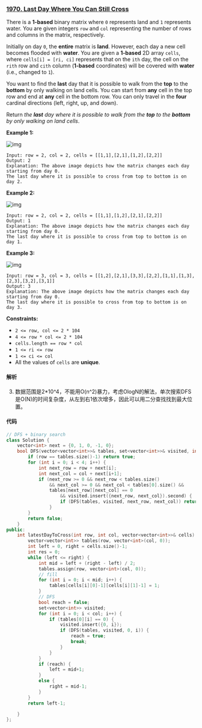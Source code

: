 ### [1970. Last Day Where You Can Still Cross](https://leetcode.com/problems/last-day-where-you-can-still-cross/)

There is a **1-based** binary matrix where `0` represents land and `1` represents water. You are given integers `row` and `col` representing the number of rows and columns in the matrix, respectively.

Initially on day `0`, the **entire** matrix is **land**. However, each day a new cell becomes flooded with **water**. You are given a **1-based** 2D array `cells`, where `cells[i] = [ri, ci]` represents that on the `ith` day, the cell on the `rith` row and `cith` column (**1-based** coordinates) will be covered with **water** (i.e., changed to `1`).

You want to find the **last** day that it is possible to walk from the **top** to the **bottom** by only walking on land cells. You can start from **any** cell in the top row and end at **any** cell in the bottom row. You can only travel in the **four** cardinal directions (left, right, up, and down).

Return *the **last** day where it is possible to walk from the **top** to the **bottom** by only walking on land cells*.

 

**Example 1:**

![img](https://assets.leetcode.com/uploads/2021/07/27/1.png)

```
Input: row = 2, col = 2, cells = [[1,1],[2,1],[1,2],[2,2]]
Output: 2
Explanation: The above image depicts how the matrix changes each day starting from day 0.
The last day where it is possible to cross from top to bottom is on day 2.
```

**Example 2:**

![img](https://assets.leetcode.com/uploads/2021/07/27/2.png)

```
Input: row = 2, col = 2, cells = [[1,1],[1,2],[2,1],[2,2]]
Output: 1
Explanation: The above image depicts how the matrix changes each day starting from day 0.
The last day where it is possible to cross from top to bottom is on day 1.
```

**Example 3:**

![img](https://assets.leetcode.com/uploads/2021/07/27/3.png)

```
Input: row = 3, col = 3, cells = [[1,2],[2,1],[3,3],[2,2],[1,1],[1,3],[2,3],[3,2],[3,1]]
Output: 3
Explanation: The above image depicts how the matrix changes each day starting from day 0.
The last day where it is possible to cross from top to bottom is on day 3.
```

 

**Constraints:**

- `2 <= row, col <= 2 * 104`
- `4 <= row * col <= 2 * 104`
- `cells.length == row * col`
- `1 <= ri <= row`
- `1 <= ci <= col`
- All the values of `cells` are **unique**.

#### 解析

3. 数据范围是2*10^4，不能用O(n^2)暴力，考虑OlogN的解法，单次搜索DFS是O(N)的时间复杂度，从左到右1依次增多，因此可以用二分查找找到最大位置。

#### 代码

```c++
// DFS + binary search
class Solution {
    vector<int> next = {0, 1, 0, -1, 0};
    bool DFS(vector<vector<int>>& tables, set<vector<int>>& visited, int row, int col) {
        if (row == tables.size()-1) return true;
        for (int i = 0; i < 4; i++) {
            int next_row = row + next[i];
            int next_col = col + next[i+1];
            if (next_row >= 0 && next_row < tables.size() 
                && next_col >= 0 && next_col < tables[0].size() && 
                tables[next_row][next_col] == 0 
                    && visited.insert({next_row, next_col}).second) {
                    if (DFS(tables, visited, next_row, next_col)) return true;
                }
        }
        return false;
    }
public:
    int latestDayToCross(int row, int col, vector<vector<int>>& cells) {
        vector<vector<int>> tables(row, vector<int>(col, 0));
        int left = 0, right = cells.size()-1;
        int res = 0;
        while (left <= right) {
            int mid = left + (right - left) / 2;
            tables.assign(row, vector<int>(col, 0));
            // fill
            for (int i = 0; i < mid; i++) {
                tables[cells[i][0]-1][cells[i][1]-1] = 1;
            }
            // DFS
            bool reach = false;
            set<vector<int>> visited;
            for (int i = 0; i < col; i++) {
                if (tables[0][i] == 0) {
                    visited.insert({0, i});
                    if (DFS(tables, visited, 0, i)) {
                        reach = true;
                        break;
                    }
                }
            }
            if (reach) {
                left = mid+1;
            }
            else {
                right = mid-1;
            }
        }
        return left-1;

    }
};
```
